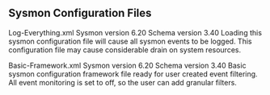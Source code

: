 Sysmon Configuration Files
--------------------------

Log-Everything.xml
  Sysmon version 6.20
  Schema version 3.40
  Loading this sysmon configuration file will cause all sysmon events to be logged.
  This configuration file may cause considerable drain on system resources.
  

Basic-Framework.xml
  Sysmon version 6.20
  Schema version 3.40
  Basic sysmon configuration framework file ready for user created event filtering.
  All event monitoring is set to off, so the user can add granular filters.
